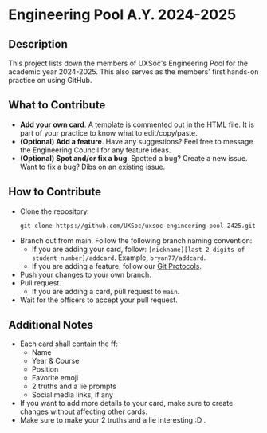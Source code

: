 # Engineering Pool A.Y. 2024-2025
## Description
This project lists down the members of UXSoc's Engineering Pool for the academic year 2024-2025. This also serves as the members' first hands-on practice on using GitHub.

## What to Contribute
- __Add your own card__. A template is commented out in the HTML file. It is part of your practice to know what to edit/copy/paste.
- __(Optional) Add a feature__. Have any suggestions? Feel free to message the Engineering Council for any feature ideas. 
- __(Optional) Spot and/or fix a bug__. Spotted a bug? Create a new issue. Want to fix a bug? Dibs on an existing issue.

## How to Contribute
- Clone the repository.
    ```
    git clone https://github.com/UXSoc/uxsoc-engineering-pool-2425.git 
    ```
- Branch out from main. Follow the following branch naming convention:
    - If you are adding your card, follow: `[nickname][last 2 digits of student number]/addcard`. Example, `bryan77/addcard`.
    - If you are adding a feature, follow our [Git Protocols](https://www.notion.so/Git-Protocols-221fae69d16841da8b35563916886135).
- Push your changes to your own branch.
- Pull request.
    - If you are adding a card, pull request to `main`.
- Wait for the officers to accept your pull request.

## Additional Notes
- Each card shall contain the ff:
    - Name
    - Year & Course
    - Position
    - Favorite emoji
    - 2 truths and a lie prompts
    - Social media links, if any
- If you want to add more details to your card, make sure to create changes without affecting other cards.
- Make sure to make your 2 truths and a lie interesting :D .
